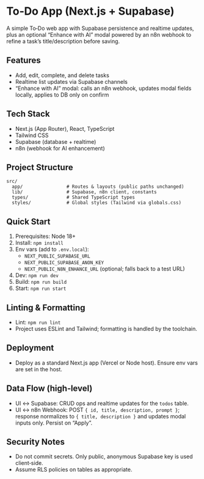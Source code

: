 # To‑Do App (Next.js + Supabase)

A simple To‑Do web app with Supabase persistence and realtime updates, plus an optional “Enhance with AI” modal powered by an n8n webhook to refine a task’s title/description before saving.

## Features
- Add, edit, complete, and delete tasks
- Realtime list updates via Supabase channels
- “Enhance with AI” modal: calls an n8n webhook, updates modal fields locally, applies to DB only on confirm

## Tech Stack
- Next.js (App Router), React, TypeScript
- Tailwind CSS
- Supabase (database + realtime)
- n8n (webhook for AI enhancement)

## Project Structure
```
src/
  app/                # Routes & layouts (public paths unchanged)
  lib/                # Supabase, n8n client, constants
  types/              # Shared TypeScript types
  styles/             # Global styles (Tailwind via globals.css)
```

## Quick Start
1. Prerequisites: Node 18+
2. Install: `npm install`
3. Env vars (add to `.env.local`):
   - `NEXT_PUBLIC_SUPABASE_URL`
   - `NEXT_PUBLIC_SUPABASE_ANON_KEY`
   - `NEXT_PUBLIC_N8N_ENHANCE_URL` (optional; falls back to a test URL)
4. Dev: `npm run dev`
5. Build: `npm run build`
6. Start: `npm run start`

## Linting & Formatting
- Lint: `npm run lint`
- Project uses ESLint and Tailwind; formatting is handled by the toolchain.

## Deployment
- Deploy as a standard Next.js app (Vercel or Node host). Ensure env vars are set in the host.

## Data Flow (high‑level)
- UI ↔ Supabase: CRUD ops and realtime updates for the `todos` table.
- UI ↔ n8n Webhook: POST `{ id, title, description, prompt }`; response normalizes to `{ title, description }` and updates modal inputs only. Persist on “Apply”.

## Security Notes
- Do not commit secrets. Only public, anonymous Supabase key is used client‑side.
- Assume RLS policies on tables as appropriate.

